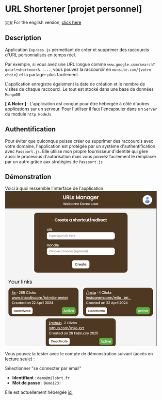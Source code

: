 # URL Shortener [projet personnel]

🇬🇧 For the english version, [click here](README.md)

## Description

Application `Express.js` permettant de créer et supprimer des raccourcis d'URL personnalisés en temps réel.

Par exemple, si vous avez une URL longue comme `www.google.com/search?q=url+shortener&.....`, vous pouvez la raccourcir en `monsite.com/{votre choix}` et la partager plus facilement.

L'application enregistre également la date de création et le nombre de visites de chaque raccourci. Le tout est stocké dans une base de données `MongoDB`

**[ A Noter ]** : L'application est conçue pour être hébergée à côté d'autres applications sur un serveur. Pour l'utiliser il faut l'encapsuler dans un `Server` du module `http NodeJs`

## Authentification

Pour éviter que quiconque puisse créer ou supprimer des raccourcis avec votre domaine, l'application est protégée par un système d'authentification avec `Passport.js`. Elle utilise mon propre fournisseur d'identité qui gère aussi le processus d'autorisation mais vous pouvez facilement le remplacer par un autre grâce aux stratégies de `Passport.js`

## Démonstration

Voici à quoi ressemble l'interface de l'application  
<img src="demo.png" alt="Image de l'interface" width="500px">

Vous pouvez la tester avec le compte de démonstration suivant (accès en lecture seule) :

Sélectionner "se connecter par email"

- **Identifiant** : `demo@milobrt.fr`
- **Mot de passe** : `Demo123!`

Elle est actuellement hébergée [ici](https://urls.milobrt.fr)
